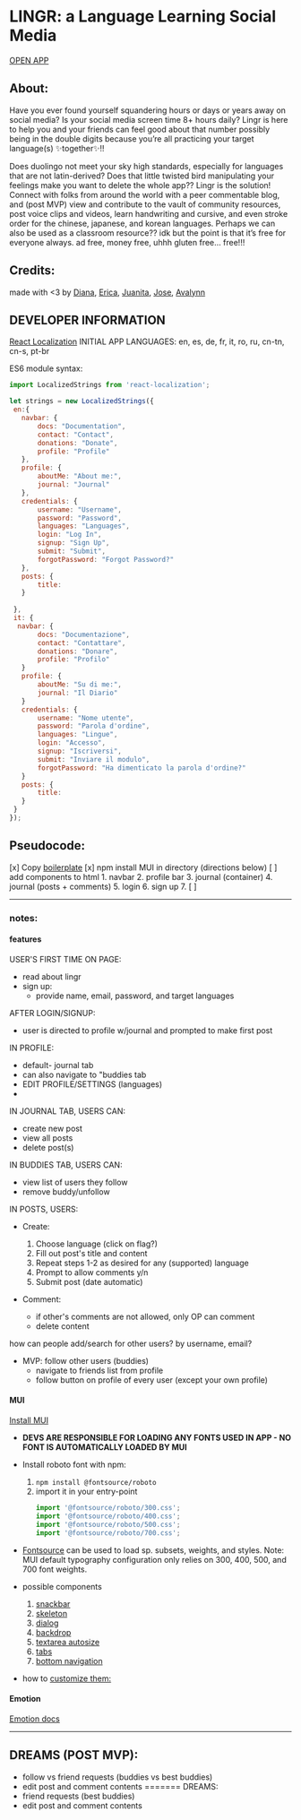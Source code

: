 # LINGR: a Language Learning Social Media
[OPEN APP](!!)

## About:
Have you ever found yourself squandering hours or days or years away on social media? Is your social media screen time 8+ hours daily? Lingr is here to help you and your friends can feel good about that number possibly being in the double digits because you’re all practicing your target language(s) ✨together✨!! 

Does duolingo not meet your sky high standards, especially for languages that are not latin-derived? Does that little twisted bird manipulating your feelings make you want to delete the whole app?? Lingr is the solution! Connect with folks from around the world with a peer commentable blog, and (post MVP) view and contribute to the vault of community resources, post voice clips and videos, learn handwriting and cursive, and even stroke order for the chinese, japanese, and korean languages. Perhaps we can also be used as a classroom resource?? idk but the point is that it’s free for everyone always. ad free, money free, uhhh gluten free… free!!! 

## Credits:
made with <3 by [Diana](https://github.com/dianaiuliacalin/lingr), [Erica](https://github.com/Ericabrown17), [Juanita](https://github.com/NKR-28), [Jose](https://github.com/Tero15), [Avalynn](https://github.com/avalynnw)



## DEVELOPER INFORMATION
[React Localization](https://www.npmjs.com/package/react-localization)
INITIAL APP LANGUAGES: en, es, de, fr, it, ro, ru, cn-tn, cn-s, pt-br

ES6 module syntax:

```js 
import LocalizedStrings from 'react-localization';

let strings = new LocalizedStrings({
 en:{
   navbar: {
       docs: "Documentation",
       contact: "Contact",
       donations: "Donate",
       profile: "Profile"
   },
   profile: {
       aboutMe: "About me:",
       journal: "Journal"
   },
   credentials: {
       username: "Username",
       password: "Password",
       languages: "Languages",
       login: "Log In",
       signup: "Sign Up",
       submit: "Submit",
       forgotPassword: "Forgot Password?"
   },
   posts: {
       title: 
   }
   
 },
 it: {
  navbar: {
       docs: "Documentazione",
       contact: "Contattare",
       donations: "Donare",
       profile: "Profilo"
   }
   profile: {
       aboutMe: "Su di me:",
       journal: "Il Diario"
   }
   credentials: {
       username: "Nome utente",
       password: "Parola d'ordine",
       languages: "Lingue",
       login: "Accesso",
       signup: "Iscriversi",
       submit: "Inviare il modulo",
       forgotPassword: "Ha dimenticato la parola d'ordine?"
   }
   posts: {
       title: 
   }
 }
});
```

## Pseudocode: 
[x] Copy [boilerplate](https://github.com/ac524/work-timeline/tree/boilerplate)
[x] npm install MUI in directory (directions below)
[ ] add components to html
    1. navbar
    2. profile bar
    3. journal (container)
    4. journal (posts + comments)
    5. login
    6. sign up
    7. 
[ ] 

---
### notes:
#### features 
USER'S FIRST TIME ON PAGE:
* read about lingr
* sign up:
    * provide name, email, password, and target languages

AFTER LOGIN/SIGNUP:
* user is directed to profile w/journal and prompted to make first post

IN PROFILE: 
* default- journal tab
* can also navigate to "buddies tab
* EDIT PROFILE/SETTINGS (languages)
* 

IN JOURNAL TAB, USERS CAN: 
* create new post
* view all posts 
* delete post(s)

IN BUDDIES TAB, USERS CAN:
* view list of users they follow
* remove buddy/unfollow 

IN POSTS, USERS:
* Create:
    1. Choose language (click on flag?) 
    2. Fill out post's title and content
    3. Repeat steps 1-2 as desired for any (supported) language
    4. Prompt to allow comments y/n
    5. Submit post (date automatic) 

* Comment:
    * if other's comments are not allowed, only OP can comment 
    * delete content

how can people add/search for other users? by username, email? 
* MVP: follow other users (buddies)
    * navigate to friends list from profile
    * follow button on profile of every user (except your own profile)

#### MUI
[Install MUI](https://mui.com/material-ui/getting-started/installation/) 
* **DEVS ARE RESPONSIBLE FOR LOADING ANY FONTS USED IN APP - NO FONT IS AUTOMATICALLY LOADED BY MUI**
* Install roboto font with npm:
    1. `npm install @fontsource/roboto`
    2. import it in your entry-point
        ```js
        import '@fontsource/roboto/300.css';
        import '@fontsource/roboto/400.css';
        import '@fontsource/roboto/500.css';
        import '@fontsource/roboto/700.css';
        ```
* [Fontsource](https://github.com/fontsource/fontsource) can be used to load sp. subsets, weights, and styles. Note: MUI default typography configuration only relies on 300, 400, 500, and 700 font weights.

* possible components 
    1. [snackbar](https://mui.com/material-ui/react-snackbar/)
    2. [skeleton](https://mui.com/material-ui/react-skeleton/)
    3. [dialog](https://mui.com/material-ui/react-dialog/)
    4. [backdrop](https://mui.com/material-ui/react-backdrop/)
    5. [textarea autosize](https://mui.com/material-ui/react-textarea-autosize/)
    6. [tabs](https://mui.com/material-ui/react-tabs/)
    7. [bottom navigation](https://mui.com/material-ui/react-bottom-navigation/)
* how to [customize them:](https://mui.com/material-ui/customization/how-to-customize/)

#### Emotion 
[Emotion docs](https://emotion.sh/docs/introduction)


---
## DREAMS (POST MVP): 
* follow vs friend requests (buddies vs best buddies)
* edit post and comment contents
=======
DREAMS: 
* friend requests (best buddies)
* edit post and comment contents

